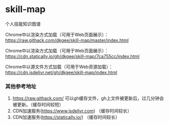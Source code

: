 # skill-map
个人技能知识图谱

Chrome中以渲染方式加载（可用于Web页面展示）：https://raw.githack.com/dkgee/skill-map/master/index.html

Chrome中以渲染方式加载（可用于Web页面展示）：https://cdn.statically.io/gh/dkgee/skill-map/7ca755cc/index.html

Chrome中以源文件方式加载（可用于Web资源加载）：https://cdn.jsdelivr.net/gh/dkgee/skill-map/index.html

### 其他参考地址
1. https://raw.githack.com/    可以gh缓存文件，gh上文件被更新后，过几分钟会被更新。（缓存时间较短）
2. CDN加速服务(https://www.jsdelivr.com)  （缓存时间较长）
3. CDN加速服务(https://statically.io/)  （缓存时间较长）
  
